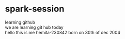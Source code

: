 # spark-session
learning github
<br>
we are learning git hub today
<br>
hello this is me
hemita-230842
born on 30th of dec 2004